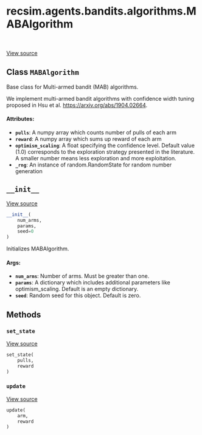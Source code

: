 <div itemscope itemtype="http://developers.google.com/ReferenceObject">
<meta itemprop="name" content="recsim.agents.bandits.algorithms.MABAlgorithm" />
<meta itemprop="path" content="Stable" />
<meta itemprop="property" content="__init__"/>
<meta itemprop="property" content="set_state"/>
<meta itemprop="property" content="update"/>
</div>

# recsim.agents.bandits.algorithms.MABAlgorithm

<!-- Insert buttons -->

<table class="tfo-notebook-buttons tfo-api" align="left">
</table>

<a target="_blank" href="https://github.com/google-research/recsim/tree/master/recsim/agents/bandits/algorithms.py">View
source</a>

## Class `MABAlgorithm`

<!-- Start diff -->
Base class for Multi-armed bandit (MAB) algorithms.

<!-- Placeholder for "Used in" -->

We implement multi-armed bandit algorithms with confidence width tuning proposed
in Hsu et al. https://arxiv.org/abs/1904.02664.

#### Attributes:

*   <b>`pulls`</b>: A numpy array which counts number of pulls of each arm
*   <b>`reward`</b>: A numpy array which sums up reward of each arm
*   <b>`optimism_scaling`</b>: A float specifying the confidence level. Default
    value (1.0) corresponds to the exploration strategy presented in the
    literature. A smaller number means less exploration and more exploitation.
*   <b>`_rng`</b>: An instance of random.RandomState for random number
    generation

<h2 id="__init__"><code>__init__</code></h2>

<a target="_blank" href="https://github.com/google-research/recsim/tree/master/recsim/agents/bandits/algorithms.py">View
source</a>

```python
__init__(
    num_arms,
    params,
    seed=0
)
```

Initializes MABAlgorithm.

#### Args:

*   <b>`num_arms`</b>: Number of arms. Must be greater than one.
*   <b>`params`</b>: A dictionary which includes additional parameters like
    optimism_scaling. Default is an empty dictionary.
*   <b>`seed`</b>: Random seed for this object. Default is zero.

## Methods

<h3 id="set_state"><code>set_state</code></h3>

<a target="_blank" href="https://github.com/google-research/recsim/tree/master/recsim/agents/bandits/algorithms.py">View
source</a>

```python
set_state(
    pulls,
    reward
)
```

<h3 id="update"><code>update</code></h3>

<a target="_blank" href="https://github.com/google-research/recsim/tree/master/recsim/agents/bandits/algorithms.py">View
source</a>

```python
update(
    arm,
    reward
)
```
